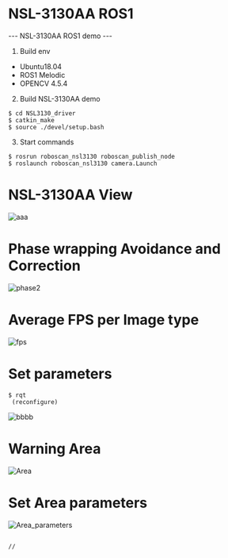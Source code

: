 # NSL-3130AA ROS1
--- NSL-3130AA ROS1 demo ---

1. Build env
 - Ubuntu18.04
 - ROS1 Melodic
 - OPENCV 4.5.4
 
 
2. Build NSL-3130AA demo
```
$ cd NSL3130_driver
$ catkin_make
$ source ./devel/setup.bash
```
 
3. Start commands
```
$ rosrun roboscan_nsl3130 roboscan_publish_node
$ roslaunch roboscan_nsl3130 camera.Launch
```

# NSL-3130AA View

 ![aaa](https://user-images.githubusercontent.com/106071093/226831747-71e4c269-0fa9-483a-b781-78ac131eaf6b.png)

# Phase wrapping Avoidance and Correction

  ![phase2](https://github.com/nano-roboscan/NSL-3130AA-ROS2/assets/106071093/4a134327-213f-4558-9fa7-47de543866c9)

# Average FPS per Image type

  ![fps](https://github.com/nano-roboscan/NSL-3130AA-ROS2/assets/106071093/532178f4-23ac-4eee-ae8d-a4f8fb03b747)


# Set parameters
```
$ rqt
 (reconfigure)
```

![bbbb](https://user-images.githubusercontent.com/106071093/226831796-d487fc42-5ae4-40c4-b5f9-e4f18af08d7c.png)



 # Warning Area

![Area](https://github.com/user-attachments/assets/daa38bf9-88fe-4088-939f-fdec43ee77c0)

# Set Area parameters

![Area_parameters](https://github.com/user-attachments/assets/5f31cc3b-9fe8-4854-8774-874e18f66397)



```

//
```

 



 
 
 
